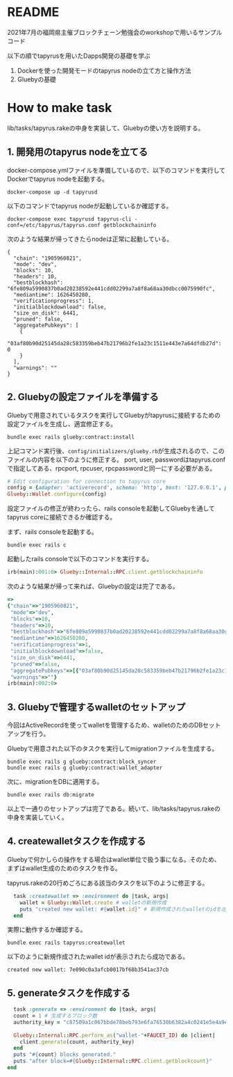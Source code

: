 # README
2021年7月の福岡県主催ブロックチェーン勉強会のworkshopで用いるサンプルコード

以下の順でtapyrusを用いたDapps開発の基礎を学ぶ

1. Dockerを使った開発モードのtapyrus nodeの立て方と操作方法
2. Gluebyの基礎

# How to make task
lib/tasks/tapyrus.rakeの中身を実装して、Gluebyの使い方を説明する。

## 1. 開発用のtapyrus nodeを立てる
docker-compose.ymlファイルを準備しているので、以下のコマンドを実行してDockerでtapyrus nodeを起動する。

```shell
docker-compose up -d tapyrusd
```
以下のコマンドでtapyrus nodeが起動しているか確認する。

```shell
docker-compose exec tapyrusd tapyrus-cli -conf=/etc/tapyrus/tapyrus.conf getblockchaininfo
```

次のような結果が帰ってきたらnodeは正常に起動している。

```shell
{
  "chain": "1905960821",
  "mode": "dev",
  "blocks": 10,
  "headers": 10,
  "bestblockhash": "6fe809a5990837b0ad20238592e441cdd02299a7a8f8a68aa30dbcc0075990fc",
  "mediantime": 1626450280,
  "verificationprogress": 1,
  "initialblockdownload": false,
  "size_on_disk": 6441,
  "pruned": false,
  "aggregatePubkeys": [
    {
      "03af80b90d25145da28c583359beb47b21796b2fe1a23c1511e443e7a64dfdb27d": 0
    }
  ],
  "warnings": ""
}
```

## 2. Gluebyの設定ファイルを準備する
Gluebyで用意されているタスクを実行してGluebyがtapyrusに接続するための設定ファイルを生成し、適宜修正する。

```shell
bundle exec rails glueby:contract:install
```

上記コマンド実行後、`config/initializers/glueby.rb`が生成されるので、このファイルの内容を以下のように修正する。
port, user, passwordはtapyrus.confで指定してある、rpcport, rpcuser, rpcpasswordと同一にする必要がある。

```ruby
# Edit configuration for connection to tapyrus core
config = {adapter: 'activerecord', schema: 'http', host: '127.0.0.1', port: 12381, user: 'rpcuser', password: 'rpcpassword'}
Glueby::Wallet.configure(config)
```

設定ファイルの修正が終わったら、rails consoleを起動してGluebyを通してtapyrus coreに接続できるか確認する。

まず、rails consoleを起動する。
```shell
bundle exec rails c
```

起動したrails consoleで以下のコマンドを実行する。
```ruby
irb(main):001:0> Glueby::Internal::RPC.client.getblockchaininfo
```

次のような結果が帰って来れば、Gluebyの設定は完了である。

```ruby
=> 
{"chain"=>"1905960821",
 "mode"=>"dev",
 "blocks"=>10,
 "headers"=>10,
 "bestblockhash"=>"6fe809a5990837b0ad20238592e441cdd02299a7a8f8a68aa30dbcc0075990fc",
 "mediantime"=>1626450280,
 "verificationprogress"=>1,
 "initialblockdownload"=>false,
 "size_on_disk"=>6441,
 "pruned"=>false,
 "aggregatePubkeys"=>[{"03af80b90d25145da28c583359beb47b21796b2fe1a23c1511e443e7a64dfdb27d"=>0}],
 "warnings"=>""}
irb(main):002:0>
```

## 3. Gluebyで管理するwalletのセットアップ
今回はActiveRecordを使ってwalletを管理するため、walletのためのDBセットアップを行う。

Gluebyで用意された以下のタスクを実行してmigrationファイルを生成する。

```shell
bundle exec rails g glueby:contract:block_syncer
bundle exec rails g glueby:contract:wallet_adapter
```

次に、migrationをDBに適用する。

```shell
bundle exec rails db:migrate
```

以上で一通りのセットアップは完了である。続いて、lib/tasks/tapyrus.rakeの中身を実装していく。

## 4. createwalletタスクを作成する

Gluebyで何かしらの操作をする場合はwallet単位で扱う事になる。そのため、まずはwallet生成のためのタスクを作る。

tapyrus.rakeの20行めごろにある該当のタスクを以下のように修正する。

```ruby
  task :createwallet => :environment do |task, args|
    wallet = Glueby::Wallet.create # walletの新規作成
    puts "created new wallet: #{wallet.id}" # 新規作成されたwalletのidを出力
  end
```

実際に動作するか確認する。

```shell
bundle exec rails tapyrus:createwallet
```

以下のように新規作成されたwallet idが表示されたら成功である。

```
created new wallet: 7e090c0a3afcb0017bf68b3541ac37cb
```

## 5. generateタスクを作成する

```ruby
  task :generate => :environment do |task, args|
  count = 1 # 生成するブロック数
  authority_key = "c87509a1c067bbde78beb793e6fa76530b6382a4c0241e5e4a9ec0a0f44dc0d3" # minerの秘密鍵
  
  Glueby::Internal::RPC.perform_as("wallet-"+FAUCET_ID) do |client|
    client.generate(count, authority_key)
  end
  puts "#{count} blocks generated."
  puts "after block=#{Glueby::Internal::RPC.client.getblockcount}"
end
```